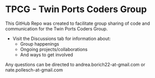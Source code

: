 # TPCG - Twin Ports Coders Group
This GitHub Repo was created to facilitate group sharing of code and communication for the Twin Ports Coders Group.

+ Visit the Discussions tab for information about:
  + Group happenings
  + Ongoing projects/collaborations
  + And ways to get involved

Any questions can be directed to andrea.borich22-at-gmail.com or nate.pollesch-at-gmail.com
